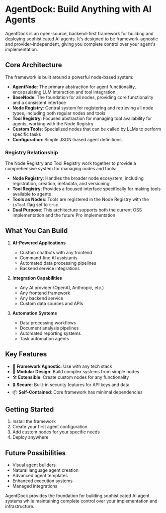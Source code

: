 # AgentDock: Build Anything with AI Agents

AgentDock is an open-source, backend-first framework for building and deploying sophisticated AI agents. It's designed to be framework-agnostic and provider-independent, giving you complete control over your agent's implementation.

## Core Architecture

The framework is built around a powerful node-based system:

- **AgentNode**: The primary abstraction for agent functionality, encapsulating LLM interaction and tool integration
- **BaseNode**: The foundation for all nodes, providing core functionality and a consistent interface
- **Node Registry**: Central system for registering and retrieving all node types, including both regular nodes and tools
- **Tool Registry**: Focused abstraction for managing tool availability for agents, working with the Node Registry
- **Custom Tools**: Specialized nodes that can be called by LLMs to perform specific tasks
- **Configuration**: Simple JSON-based agent definitions

### Registry Relationship

The Node Registry and Tool Registry work together to provide a comprehensive system for managing nodes and tools:

- **Node Registry**: Handles the broader node ecosystem, including registration, creation, metadata, and versioning
- **Tool Registry**: Provides a focused interface specifically for making tools available to agents
- **Tools as Nodes**: Tools are registered in the Node Registry with the `isTool` flag set to `true`
- **Dual Purpose**: This architecture supports both the current OSS implementation and the future Pro implementation

## What You Can Build

1. **AI-Powered Applications**
   - Custom chatbots with any frontend
   - Command-line AI assistants
   - Automated data processing pipelines
   - Backend service integrations

2. **Integration Capabilities**
   - Any AI provider (OpenAI, Anthropic, etc.)
   - Any frontend framework
   - Any backend service
   - Custom data sources and APIs

3. **Automation Systems**
   - Data processing workflows
   - Document analysis pipelines
   - Automated reporting systems
   - Task automation agents

## Key Features

- 🔌 **Framework Agnostic**: Use with any tech stack
- 🧩 **Modular Design**: Build complex systems from simple nodes
- 🛠️ **Extensible**: Create custom nodes for any functionality
- 🔒 **Secure**: Built-in security features for API keys and data
- 📦 **Self-Contained**: Core framework has minimal dependencies

## Getting Started

1. Install the framework
2. Create your first agent configuration
3. Add custom nodes for your specific needs
4. Deploy anywhere

## Future Possibilities

- Visual agent builders
- Natural language agent creation
- Advanced agent templates
- Enhanced execution systems
- Managed integrations

AgentDock provides the foundation for building sophisticated AI agent systems while maintaining complete control over your implementation and infrastructure. 